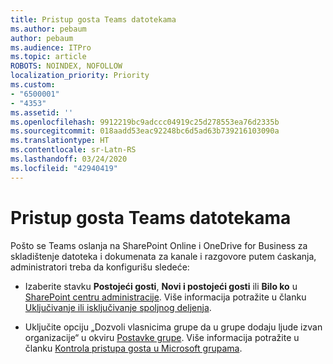 ```yaml
---
title: Pristup gosta Teams datotekama
ms.author: pebaum
author: pebaum
ms.audience: ITPro
ms.topic: article
ROBOTS: NOINDEX, NOFOLLOW
localization_priority: Priority
ms.custom:
- "6500001"
- "4353"
ms.assetid: ''
ms.openlocfilehash: 9912219bc9adccc04919c25d278553ea76d2335b
ms.sourcegitcommit: 018aadd53eac92248bc6d5ad63b739216103090a
ms.translationtype: HT
ms.contentlocale: sr-Latn-RS
ms.lasthandoff: 03/24/2020
ms.locfileid: "42940419"
---
```

# <a name="guest-access-to-teams-files"></a>Pristup gosta Teams datotekama

Pošto se Teams oslanja na SharePoint Online i OneDrive for Business za skladištenje datoteka i dokumenata za kanale i razgovore putem ćaskanja, administratori treba da konfigurišu sledeće:

- Izaberite stavku **Postojeći gosti**, **Novi i postojeći gosti** ili **Bilo ko** u [SharePoint centru administracije](https://admin.microsoft.com/sharepoint?page=sharing&modern=true). Više informacija potražite u članku [Uključivanje ili isključivanje spoljnog deljenja](https://docs.microsoft.com/sharepoint/turn-external-sharing-on-or-off).

- Uključite opciju „Dozvoli vlasnicima grupe da u grupe dodaju ljude izvan organizacije“ u okviru [Postavke grupe](https://admin.microsoft.com/Adminportal/Home?source=applauncher#/SettingsMultiPivot/:/Settings/L1/O365Groups). Više informacija potražite u članku [Kontrola pristupa gosta u Microsoft grupama](https://docs.microsoft.com/microsoftteams/teams-dependencies#control-guest-access-in-office-365-groups).
